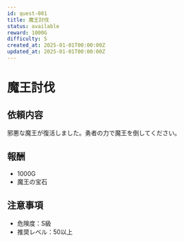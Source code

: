 ```yaml
---
id: quest-001
title: 魔王討伐
status: available
reward: 1000G
difficulty: S
created_at: 2025-01-01T00:00:00Z
updated_at: 2025-01-01T00:00:00Z
---
```


# 魔王討伐

## 依頼内容
邪悪な魔王が復活しました。勇者の力で魔王を倒してください。

## 報酬
- 1000G
- 魔王の宝石

## 注意事項
- 危険度：S級
- 推奨レベル：50以上